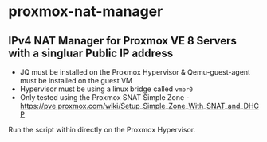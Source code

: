 # proxmox-nat-manager
## IPv4 NAT Manager for Proxmox VE 8 Servers with a singluar Public IP address

- JQ must be installed on the Proxmox Hypervisor & Qemu-guest-agent must be installed on the guest VM
- Hypervisor must be using a linux bridge called `vmbr0`
- Only tested using the Proxmox SNAT Simple Zone - https://pve.proxmox.com/wiki/Setup_Simple_Zone_With_SNAT_and_DHCP


Run the script within directly on the Proxmox Hypervisor.

